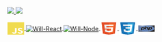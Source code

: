<div>
  <a href="https://github.com/GenildoDB">
  <img height="180em" src="https://github-readme-stats.vercel.app/api?username=GenildoDB&show_icons=true&theme=dark&include_all_commits=true&count_private=true"/>
  <img height="180em" src="https://github-readme-stats.vercel.app/api/top-langs/?username=seicktoham&layout=compact&langs_count=7&theme=dark"/>
</div>

<div style="display: inline_block"><br>
  <img align="center" alt="Will-Js" height="30" width="40" src="https://raw.githubusercontent.com/devicons/devicon/master/icons/javascript/javascript-plain.svg">
  <img align="center" alt="Will-React" height="30" width="40" src="https://raw.githubusercontent.com/devicons/devicon/master/icons/react/c#-original.svg">
  <img align="center" alt="Will-Node" height="30" width="40" src="https://raw.githubusercontent.com/devicons/devicon/master/icons/nodejs/asp-net-plain.svg">
  <img align="center" alt="Will-HTML" height="30" width="40" src="https://raw.githubusercontent.com/devicons/devicon/master/icons/html5/html5-original.svg">
  <img align="center" alt="Will-CSS" height="30" width="40" src="https://raw.githubusercontent.com/devicons/devicon/master/icons/css3/css3-original.svg">
  <img align="center" alt="Will-PHP" height="30" width="40" src="https://raw.githubusercontent.com/devicons/devicon/master/icons/php/php-original.svg">
</div>
